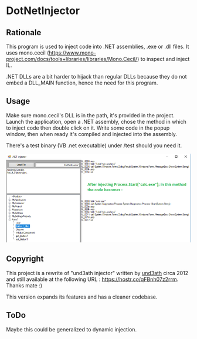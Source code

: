DotNetInjector
==============

Rationale
---------
This program is used to inject code into .NET assemblies, .exe or .dll files.
It uses mono.cecil (https://www.mono-project.com/docs/tools+libraries/libraries/Mono.Cecil/) to inspect and inject IL.

.NET DLLs are a bit harder to hijack than regular DLLs because they do not embed a DLL_MAIN function, hence the need for this program.

Usage
-----
Make sure mono.cecil's DLL is in the path, it's provided in the project.
Launch the application, open a .NET assembly, chose the method in which to inject code then double click on it. Write some code in the popup window, then when ready it's compiled and injected into the assembly.

There's a test binary (VB .net executable) under /test should you need it.

![injection result](view.png)

Copyright
---------
This project is a rewrite of "und3ath injector" written by [und3ath](https://github.com/und3ath/) circa 2012 and still available at the following URL : https://hostr.co/qFBnh07z2rrm. Thanks mate :)

This version expands its features and has a cleaner codebase.

ToDo
----
Maybe this could be generalized to dynamic injection.
